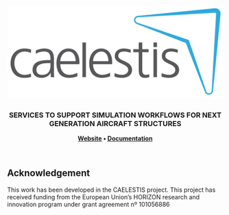 <h1 align="center">  
    <img src="docs/source/logos/CaelestisLog.png" alt="Simulations Service">    
</h1>
<h3 align="center">SERVICES TO SUPPORT SIMULATION WORKFLOWS FOR NEXT GENERATION AIRCRAFT STRUCTURES</h3>
<p align="center"><b>
    <a href="https://www.caelestis-project.eu/">Website</a> •  
    <a href="https://caelestis-project-eu-simulations-service.readthedocs.io/en/latest/">Documentation</a> 
</b></p>
</br>
<h2>Acknowledgement</h2>
<p>This work has been developed in the CAELESTIS project. This project has received funding from the European Union’s HORIZON research and innovation program under grant agreement nº 101056886</p>
